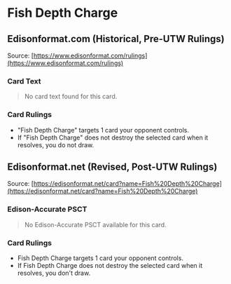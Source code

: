 # Fish Depth Charge

## Edisonformat.com (Historical, Pre-UTW Rulings)

Source: [https://www.edisonformat.com/rulings](https://www.edisonformat.com/rulings)

### Card Text

> No card text found for this card.

### Card Rulings

*   "Fish Depth Charge" targets 1 card your opponent controls.
*   If "Fish Depth Charge" does not destroy the selected card when it resolves, you do not draw.

## Edisonformat.net (Revised, Post-UTW Rulings)

Source: [https://edisonformat.net/card?name=Fish%20Depth%20Charge](https://edisonformat.net/card?name=Fish%20Depth%20Charge)

### Edison-Accurate PSCT

> No Edison-Accurate PSCT available for this card.

### Card Rulings

*   Fish Depth Charge targets 1 card your opponent controls.
*   If Fish Depth Charge does not destroy the selected card when it resolves, you don't draw.
            